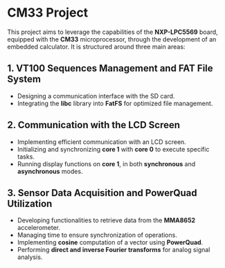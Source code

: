 # CM33 Project  

This project aims to leverage the capabilities of the **NXP-LPC5569** board, equipped with the **CM33** microprocessor, through the development of an embedded calculator. It is structured around three main areas:  

## 1. VT100 Sequences Management and FAT File System  
- Designing a communication interface with the SD card.  
- Integrating the **libc** library into **FatFS** for optimized file management.  

## 2. Communication with the LCD Screen  
- Implementing efficient communication with an LCD screen.  
- Initializing and synchronizing **core 1** with **core 0** to execute specific tasks.  
- Running display functions on **core 1**, in both **synchronous** and **asynchronous** modes.  

## 3. Sensor Data Acquisition and PowerQuad Utilization  
- Developing functionalities to retrieve data from the **MMA8652** accelerometer.  
- Managing time to ensure synchronization of operations.  
- Implementing **cosine** computation of a vector using **PowerQuad**.  
- Performing **direct and inverse Fourier transforms** for analog signal analysis.  


